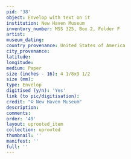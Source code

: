 ```yaml
---
pid: '38'
object: Envelop with text on it
institution: New Haven Museum
inventory_number: MSS 325, Box 2, Folder F
artist:
museum_dating:
country_provenance: United States of America
city_provenance:
latitude:
longitude:
medium: Paper
size (inches - 16): 4 1/8x9 1/2
size (mm):
type: Envelop
digitised (y/n): 'Yes'
link (to pic/digitisation):
credit: "© New Haven Museum"
description:
comments:
order: '49'
layout: uprooted_item
collection: uprooted
thumbnail: ''
manifest: ''
full: ''
---
```

